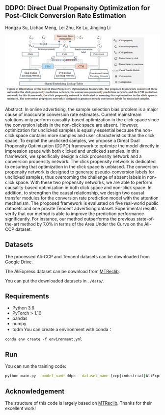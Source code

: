 ## DDPO: Direct Dual Propensity Optimization for Post-Click Conversion Rate Estimation

Hongzu Su, Lichao Meng,  Lei Zhu, Ke Lu, Jingjing Li



![](./framework.png)

Abstract: In online advertising, the sample selection bias problem is a major cause of inaccurate conversion rate estimates. Current mainstream solutions only perform causality-based optimization in the click space since the conversion labels in the non-click space are absent. However, optimization for unclicked samples is equally essential because the non-click space contains more samples and user characteristics than the click space. To exploit the unclicked samples, we propose a Direct Dual Propensity Optimization (DDPO) framework to optimize the model directly in impression space with both clicked and unclicked samples. In this framework, we specifically design a click propensity network and a conversion propensity network. The click propensity network is dedicated to ensuring that optimization in the click space is unbiased. The conversion propensity network is designed to generate pseudo-conversion labels for unclicked samples, thus overcoming the challenge of absent labels in non-click space. With these two propensity networks, we are able to perform causality-based optimization in both click space and non-click space. In addition, to strengthen the causal relationship, we design two causal transfer modules for the conversion rate prediction model with the attention mechanism. The proposed framework is evaluated on five real-world public datasets and one private Tencent advertising dataset. Experimental results verify that our method is able to improve the prediction performance significantly. For instance, our method outperforms the previous state-of-the-art method by $7.0\%$ in terms of the Area Under the Curve on the Ali-CCP dataset.

## Datasets

The processed Ali-CCP and Tencent datasets can be downloaded from [Google Drive](https://drive.google.com/drive/folders/1mWuo1Oin8yCf_-Xq8c8IqjslXccNp0dl?usp=drive_link).

The AliExpress dataset can be download from [MTReclib](https://github.com/easezyc/Multitask-Recommendation-Library).

You can put the downloaded datasets in `./data/`.

## Requirements

* Python 3.6
* PyTorch > 1.10
* pandas
* numpy
* tqdm
You can create a environment with conda：
```
conda env create -f environment.yml
```

## Run

You can run the training code:

```bash
python main.py --model_name ddpo --dataset_name [ccp|industrial|AliExpress_NL|AliExpress_ES|AliExpress_US|AliExpress_FR]
```

## Acknowledgement

The structure of this code is largely based on [MTReclib](https://github.com/easezyc/Multitask-Recommendation-Library). Thanks for their excellent work!
